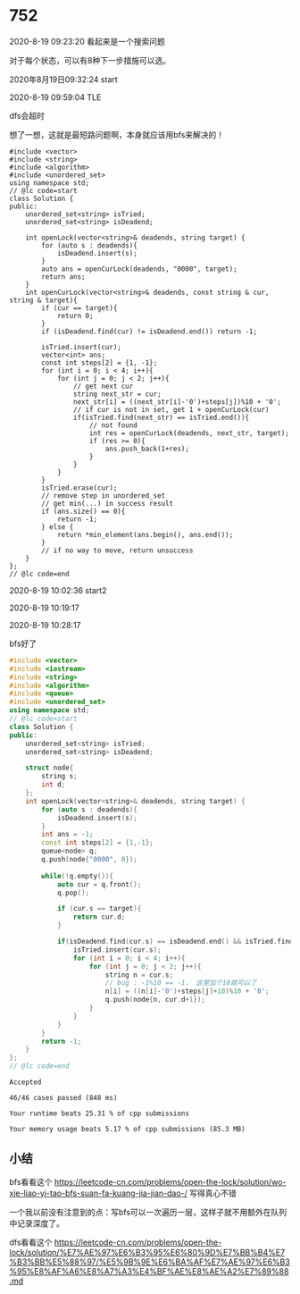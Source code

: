 # 752

2020-8-19 09:23:20
看起来是一个搜索问题

对于每个状态，可以有8种下一步措施可以选。

2020年8月19日09:32:24
start

2020-8-19 09:59:04
TLE

dfs会超时

想了一想，这就是最短路问题啊，本身就应该用bfs来解决的！

```
#include <vector>
#include <string>
#include <algorithm>
#include <unordered_set>
using namespace std;
// @lc code=start
class Solution {
public:
    unordered_set<string> isTried;
    unordered_set<string> isDeadend;

    int openLock(vector<string>& deadends, string target) {
        for (auto s : deadends){
            isDeadend.insert(s);
        }
        auto ans = openCurLock(deadends, "0000", target);
        return ans;
    }
    int openCurLock(vector<string>& deadends, const string & cur, string & target){
        if (cur == target){
            return 0;
        }
        if (isDeadend.find(cur) != isDeadend.end()) return -1;

        isTried.insert(cur);
        vector<int> ans;
        const int steps[2] = {1, -1};
        for (int i = 0; i < 4; i++){
            for (int j = 0; j < 2; j++){
                // get next cur
                string next_str = cur;
                next_str[i] = ((next_str[i]-'0')+steps[j])%10 + '0';
                // if cur is not in set, get 1 + openCurLock(cur)
                if(isTried.find(next_str) == isTried.end()){
                    // not found
                    int res = openCurLock(deadends, next_str, target);
                    if (res >= 0){
                        ans.push_back(1+res);
                    }
                }
            }
        }
        isTried.erase(cur);
        // remove step in unordered_set
        // get min(...) in success result
        if (ans.size() == 0){
            return -1;
        } else {
            return *min_element(ans.begin(), ans.end());
        }
        // if no way to move, return unsuccess
    }
};
// @lc code=end
```

2020-8-19 10:02:36
start2

2020-8-19 10:19:17


2020-8-19 10:28:17

bfs好了

```cpp
#include <vector>
#include <iostream>
#include <string>
#include <algorithm>
#include <queue>
#include <unordered_set>
using namespace std;
// @lc code=start
class Solution {
public:
    unordered_set<string> isTried;
    unordered_set<string> isDeadend;

    struct node{
        string s;
        int d;
    };
    int openLock(vector<string>& deadends, string target) {
        for (auto s : deadends){
            isDeadend.insert(s);
        }
        int ans = -1;
        const int steps[2] = {1,-1};
        queue<node> q;
        q.push(node{"0000", 0});
    
        while(!q.empty()){
            auto cur = q.front();
            q.pop();

            if (cur.s == target){
                return cur.d;
            }

            if(isDeadend.find(cur.s) == isDeadend.end() && isTried.find(cur.s) == isTried.end()){
                isTried.insert(cur.s);
                for (int i = 0; i < 4; i++){
                    for (int j = 0; j < 2; j++){
                        string n = cur.s;
                        // bug : -1%10 == -1， 这里加个10就可以了
                        n[i] = ((n[i]-'0')+steps[j]+10)%10 + '0';
                        q.push(node{n, cur.d+1});
                    }
                }
            }
        }
        return -1;
    }
};
// @lc code=end
```

```
Accepted

46/46 cases passed (848 ms)

Your runtime beats 25.31 % of cpp submissions

Your memory usage beats 5.17 % of cpp submissions (85.3 MB)
```


## 小结

bfs看看这个
https://leetcode-cn.com/problems/open-the-lock/solution/wo-xie-liao-yi-tao-bfs-suan-fa-kuang-jia-jian-dao-/
写得真心不错

一个我以前没有注意到的点：写bfs可以一次遍历一层，这样子就不用额外在队列中记录深度了。

dfs看看这个
https://leetcode-cn.com/problems/open-the-lock/solution/%E7%AE%97%E6%B3%95%E6%80%9D%E7%BB%B4%E7%B3%BB%E5%88%97/%E5%9B%9E%E6%BA%AF%E7%AE%97%E6%B3%95%E8%AF%A6%E8%A7%A3%E4%BF%AE%E8%AE%A2%E7%89%88.md